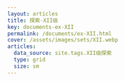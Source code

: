 ```yaml
---
layout: articles
title: 探索-XII级
key: documents-ex-XII
permalink: /documents/ex-XII.html
cover: /assets/images/sets/XII.webp
articles:
  data_source: site.tags.XII级探索
  type: grid
  size: sm
---
```


